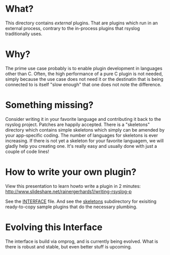 What?
=====
This directory contains *external* plugins. That are plugins which run
in an external process, contrary to the in-process plugins that rsyslog
traditionally uses.

Why?
====
The prime use case probably is to enable plugin development in languages
other than C. Often, the high performance of a pure C plugin is not needed,
simply because the use case does not need it or the destinatin that is
being connected to is itself "slow enough" that one does not note
the difference.

Something missing?
==================
Consider writing it in your favorite language and contributing it back
to the rsyslog project. Patches are happily accepted. There is a
"skeletons" directory which contains simple skeletons which simply 
can be amended by your app-specific coding. The number of languages
for skeletons is ever increasing. If there is not yet a skeleton for
your favorite languagem, we will gladly help you creating one. It's
really easy and usually done with just a couple of code lines!

How to write your own plugin?
=============================
View this presentation to learn howto write a plugin in 2 minutes:
    http://www.slideshare.net/rainergerhards1/writing-rsyslog-p

See the [INTERFACE](INTERFACE.md) file. And see the [skeletons](skeletons)
subdirectory for exisiting ready-to-copy sample plugins that do the
necessary plumbing.

Evolving this Interface
=======================
The interface is build via omprog, and is currently being evolved. What
is there is robust and stable, but even better stuff is upcoming.
